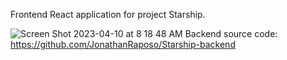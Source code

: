 Frontend React application for project Starship.

![Screen Shot 2023-04-10 at 8 18 48 AM](https://user-images.githubusercontent.com/67019470/231316875-4902bc89-e4ba-41e8-abca-a797e9140dbc.png)
Backend source code: https://github.com/JonathanRaposo/Starship-backend
